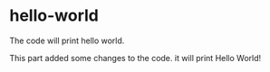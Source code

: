 # hello-world
The code will print hello world.


This part added some changes to the code. it will print Hello World!
